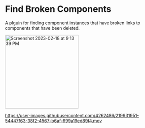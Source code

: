# Find Broken Components
A plguin for finding component instances that have broken links to components that have been deleted.

<img width="238" alt="Screenshot 2023-02-18 at 9 13 39 PM" src="https://user-images.githubusercontent.com/4262486/219923556-5cca7c49-4ed8-4308-8665-541148d1d04d.png">

https://user-images.githubusercontent.com/4262486/219931951-54447f63-38f2-4567-b6af-699a19ed89f4.mov

